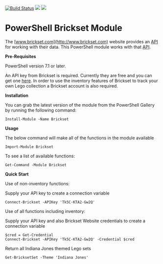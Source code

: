 [![Build Status](https://dev.azure.com/jonmedd/BricksetModule/_apis/build/status/jonathanmedd.Bricksetmodule?branchName=master)](https://dev.azure.com/jonmedd/BricksetModule/_apis/build/status/jonathanmedd.Bricksetmodule?branchName=master) ![](https://img.shields.io/powershellgallery/v/Brickset) ![](https://img.shields.io/powershellgallery/dt/Brickset)

# PowerShell Brickset Module

The [www.brickset.com](http://www.brickset.com) website provides an [API](https://brickset.com/api/v3.asmx) for working with their data. This PowerShell module works with that [API](https://brickset.com/api/v3.asmx).

**Pre-Requisites**

PowerShell version 7.1 or later.

An API key from Brickset is required. Currently they are free and you can get one [here](https://brickset.com/tools/webservices/requestkey).
In order to use the inventory features of Brickset to track your own Lego collection a Brickset account is also required.

**Installation**

You can grab the latest version of the module from the PowerShell Gallery by running the following command:

```
Install-Module -Name Brickset
```

**Usage**

The below command will make all of the functions in the module available

```
Import-Module Brickset
```

To see a list of available functions:

```
Get-Command -Module Brickset
```

**Quick Start**

Use of non-inventory functions:

Supply your API key to create a connection variable

```
Connect-Brickset -APIKey 'Tk5C-KTA2-Gw2Q'
```

Use of all functions including inventory:

Supply your API key and also Brickset Website credentials to create a connection variable

```
$cred = Get-Credential
Connect-Brickset -APIKey 'Tk5C-KTA2-Gw2Q' -Credential $cred
```

Return all Indiana Jones themed Lego sets

```
Get-BricksetSet -Theme 'Indiana Jones'
```